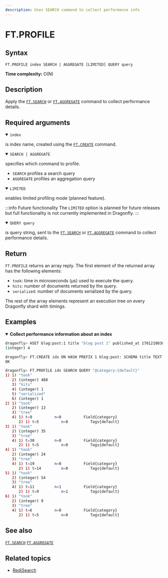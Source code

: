 ```yaml
---
description: Uses SEARCH command to collect performance info
---
```


# FT.PROFILE

## Syntax

    FT.PROFILE index SEARCH | AGGREGATE [LIMITED] QUERY query

**Time complexity:** O(N)

## Description

Apply the [`FT.SEARCH`](./ft.search.md) or [`FT.AGGREGATE`](./ft.aggregate.md) command to collect performance details.

## Required arguments

<details open>
<summary><code>index</code></summary>

is index name, created using the [`FT.CREATE`](./ft.create.md) command.
</details>

<details open>
<summary><code>SEARCH | AGGREGATE</code></summary>

specifies which command to profile.
- `SEARCH` profiles a search query
- `AGGREGATE` profiles an aggregation query
</details>

<details open>
<summary><code>LIMITED</code></summary>

enables limited profiling mode (planned feature).

:::info Future functionality
The `LIMITED` option is planned for future releases but full functionality is not currently implemented in Dragonfly.
:::
</details>

<details open>
<summary><code>QUERY query</code></summary>

is query string, sent to the [`FT.SEARCH`](./ft.search.md) or [`FT.AGGREGATE`](./ft.aggregate.md) command to collect performance details.
</details>

## Return

`FT.PROFILE` returns an array reply.
The first element of the returned array has the following elements:

- `took`: time in microseconds (μs) used to execute the query.
- `hits`: number of documents returned by the query.
- `serialized`: number of documents serialized by the query.

The rest of the array elements represent an execution tree on every Dragonfly shard with timings.

## Examples

<details open>
<summary><b>Collect performance information about an index</b></summary>

```bash
dragonfly> HSET blog:post:1 title "blog post 1" published_at 1701210030 category "default" description "this is a blog"
(integer) 4

dragonfly> FT.CREATE idx ON HASH PREFIX 1 blog:post: SCHEMA title TEXT SORTABLE published_at NUMERIC SORTABLE category TAG SORTABLE description TEXT NOINDEX
OK

dragonfly> FT.PROFILE idx SEARCH QUERY "@category:{default}"
1) 1) "took"
   2) (integer) 488
   3) "hits"
   4) (integer) 1
   5) "serialized"
   6) (integer) 1
2) 1) "took"
   2) (integer) 13
   3) "tree"
   4) 1) t=9          n=0          Field{category}
      2) 1) t=5          n=0          Tags{default}
3) 1) "took"
   2) (integer) 35
   3) "tree"
   4) 1) t=30         n=0          Field{category}
      2) 1) t=5          n=0          Tags{default}
4) 1) "took"
   2) (integer) 24
   3) "tree"
   4) 1) t=19         n=0          Field{category}
      2) 1) t=14         n=0          Tags{default}
5) 1) "took"
   2) (integer) 54
   3) "tree"
   4) 1) t=11         n=1          Field{category}
      2) 1) t=9          n=1          Tags{default}
6) 1) "took"
   2) (integer) 9
   3) "tree"
   4) 1) t=6          n=0          Field{category}
      2) 1) t=5          n=0          Tags{default}
```
</details>

## See also

[`FT.SEARCH`](./ft.search.md)
[`FT.AGGREGATE`](./ft.aggregate.md)

## Related topics

- [RediSearch](https://redis.io/docs/stack/search)
